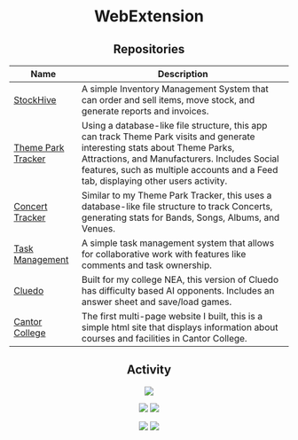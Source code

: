 <div align="center">
  
# WebExtension

## Repositories

| Name | Description |
|------|-------------|
| [StockHive](https://github.com/stockhive-uni/stockhiveapp) | A simple Inventory Management System that can order and sell items, move stock, and generate reports and invoices. |
| [Theme Park Tracker](https://github.com/WebExtension1/Theme-Park-Tracker) | Using a database-like file structure, this app can track Theme Park visits and generate interesting stats about Theme Parks, Attractions, and Manufacturers. Includes Social features, such as multiple accounts and a Feed tab, displaying other users activity. |
| [Concert Tracker](https://github.com/WebExtension1/GigTracker) | Similar to my Theme Park Tracker, this uses a database-like file structure to track Concerts, generating stats for Bands, Songs, Albums, and Venues. |
| [Task Management](https://github.com/WebExtension1/TaskManagement) | A simple task management system that allows for collaborative work with features like comments and task ownership. |
| [Cluedo](https://github.com/WebExtension1/Cluedo) | Built for my college NEA, this version of Cluedo has difficulty based AI opponents. Includes an answer sheet and save/load games. |
| [Cantor College](https://github.com/WebExtension1/CantorCollege) | The first multi-page website I built, this is a simple html site that displays information about courses and facilities in Cantor College. |
## Activity

![](http://github-profile-summary-cards.vercel.app/api/cards/profile-details?username=webextension1&theme=github_dark)

![](http://github-profile-summary-cards.vercel.app/api/cards/repos-per-language?username=webextension1&theme=github_dark)
![](http://github-profile-summary-cards.vercel.app/api/cards/most-commit-language?username=webextension1&theme=github_dark)

![](http://github-profile-summary-cards.vercel.app/api/cards/stats?username=webextension1&theme=github_dark)
![](http://github-profile-summary-cards.vercel.app/api/cards/productive-time?username=webextension1&theme=github_dark&utcOffset=0)

</div>
